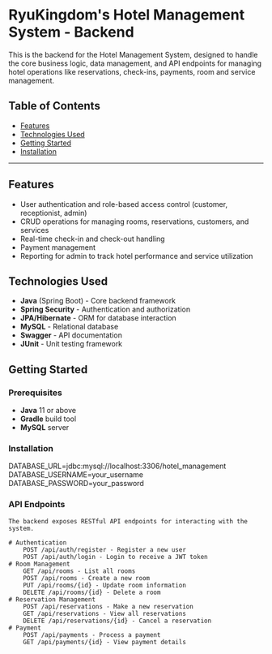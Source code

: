 # RyuKingdom's Hotel Management System - Backend

This is the backend for the Hotel Management System, designed to handle the core business logic, data management, and API endpoints for managing hotel operations like reservations, check-ins, payments, room and service management.

## Table of Contents
- [Features](#features)
- [Technologies Used](#technologies-used)
- [Getting Started](#getting-started)
- [Installation](#Installation)

---

## Features
- User authentication and role-based access control (customer, receptionist, admin)
- CRUD operations for managing rooms, reservations, customers, and services
- Real-time check-in and check-out handling
- Payment management
- Reporting for admin to track hotel performance and service utilization

## Technologies Used
- **Java** (Spring Boot) - Core backend framework
- **Spring Security** - Authentication and authorization
- **JPA/Hibernate** - ORM for database interaction
- **MySQL** - Relational database
- **Swagger** - API documentation
- **JUnit** - Unit testing framework

## Getting Started

### Prerequisites
- **Java** 11 or above
- **Gradle** build tool
- **MySQL** server

### Installation
DATABASE_URL=jdbc:mysql://localhost:3306/hotel_management
DATABASE_USERNAME=your_username
DATABASE_PASSWORD=your_password

### API Endpoints
    The backend exposes RESTful API endpoints for interacting with the system.

    # Authentication
        POST /api/auth/register - Register a new user
        POST /api/auth/login - Login to receive a JWT token
    # Room Management
        GET /api/rooms - List all rooms
        POST /api/rooms - Create a new room
        PUT /api/rooms/{id} - Update room information
        DELETE /api/rooms/{id} - Delete a room
    # Reservation Management
        POST /api/reservations - Make a new reservation
        GET /api/reservations - View all reservations
        DELETE /api/reservations/{id} - Cancel a reservation 
    # Payment
        POST /api/payments - Process a payment
        GET /api/payments/{id} - View payment details
